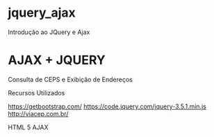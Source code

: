 # jquery_ajax
 Introdução ao JQuery e Ajax

# AJAX + JQUERY

Consulta de CEPS e Exibição de Endereços

>>>>>>>>>>>>>>>>>>>>>>>>>>>>>>>>>>>>>>>>

Recursos Utilizados

https://getbootstrap.com/
https://code.jquery.com/jquery-3.5.1.min.js
http://viacep.com.br/

HTML 5 
AJAX







